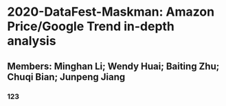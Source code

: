 # 2020-DataFest-Maskman: Amazon Price/Google Trend in-depth analysis

## Members: Minghan Li; Wendy Huai; Baiting Zhu; Chuqi Bian; Junpeng Jiang
### 123
